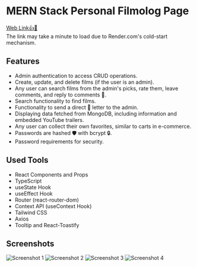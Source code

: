 # MERN Stack Personal Filmolog Page

[Web Link👍🔗](https://filmolog.onrender.com/)  
The link may take a minute to load due to Render.com's cold-start mechanism.

## Features

- Admin authentication to access CRUD operations.
- Create, update, and delete films (if the user is an admin).
- Any user can search films from the admin's picks, rate them, leave comments, and reply to comments 💬.
- Search functionality to find films.
- Functionality to send a direct 📜 letter to the admin.
- Displaying data fetched from MongoDB, including information and embedded YouTube trailers.
- Any user can collect their own favorites, similar to carts in e-commerce.
- Passwords are hashed 🛡️ with bcrypt 🔒.
- Password requirements for security.

## Used Tools

- React Components and Props
- TypeScript
- useState Hook
- useEffect Hook
- Router (react-router-dom)
- Context API (useContext Hook)
- Tailwind CSS
- Axios
- Tooltip and React-Toastify

## Screenshots

![Screenshot 1](https://github.com/muratcan23/blog/blob/main/client/src/assets/Screenshot%202024-08-04%20133658.png)
![Screenshot 2](https://github.com/muratcan23/blog/blob/main/client/src/assets/Screenshot%202024-08-04%20133729.png)
![Screenshot 3](https://github.com/muratcan23/blog/blob/main/client/src/assets/Screenshot%202024-08-04%20133816.png)
![Screenshot 4](https://github.com/muratcan23/blog/blob/main/client/src/assets/Screenshot%202024-08-04%20133908.png)

